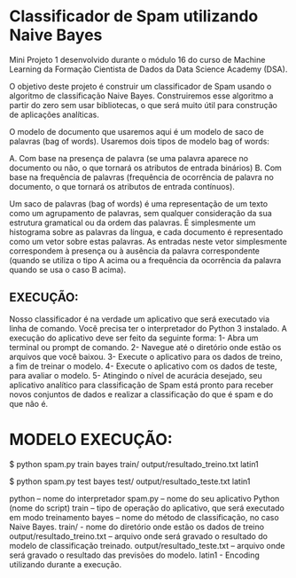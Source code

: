 # Classificador de Spam utilizando Naive Bayes

Mini Projeto 1 desenvolvido durante o módulo 16 do curso de Machine Learning da Formação Cientista de Dados da Data Science Academy (DSA).

O objetivo deste projeto é construir um classificador de Spam usando o algoritmo de classificação Naive Bayes. Construiremos esse algoritmo a partir do zero sem usar bibliotecas, o que será muito útil para construção de aplicações analíticas.

O modelo de documento que usaremos aqui é um modelo de saco de palavras (bag of words). Usaremos dois tipos de modelo bag of words:

A. Com base na presença de palavra (se uma palavra aparece no documento ou não, o que tornará os atributos de entrada binários)
B. Com base na frequência de palavras (frequência de ocorrência de palavra no documento, o que tornará os atributos de entrada contínuos).

Um saco de palavras (bag of words) é uma representação de um texto como um agrupamento de palavras, sem qualquer consideração da sua estrutura gramatical ou da ordem das palavras. É simplesmente um histograma sobre as palavras da língua, e cada documento é representado como um vetor sobre estas palavras. As entradas neste vetor simplesmente correspondem à presença ou à ausência da palavra correspondente (quando se utiliza o tipo A acima ou a frequência da ocorrência da palavra quando se usa o caso B acima).

## EXECUÇÃO:

Nosso classificador é na verdade um aplicativo que será executado via linha de comando. Você precisa ter o interpretador do Python 3 instalado. 
A execução do aplicativo deve ser feito da seguinte forma:
1- Abra um terminal ou prompt de comando.
2- Navegue até o diretório onde estão os arquivos que você baixou.
3- Execute o aplicativo para os dados de treino, a fim de treinar o modelo.
4- Execute o aplicativo com os dados de teste, para avaliar o modelo.
5- Atingindo o nível de acurácia desejado, seu aplicativo analítico para classificação de Spam está pronto para receber novos conjuntos de dados e realizar a classificação do que é spam e do que não é.

# MODELO EXECUÇÃO:

$ python spam.py train bayes train/ output/resultado_treino.txt latin1

$ python spam.py test bayes test/ output/resultado_teste.txt latin1

python – nome do interpretador
spam.py – nome do seu aplicativo Python (nome do script)
train – tipo de operação do aplicativo, que será executado em modo treinamento
bayes – nome do método de classificação, no caso Naive Bayes.
train/ - nome do diretório onde estão os dados de treino
output/resultado_treino.txt – arquivo onde será gravado o resultado do modelo de classificação treinado.
output/resultado_teste.txt – arquivo onde será gravado o resultado das previsões do modelo.
latin1 - Encoding utilizando durante a execução.


